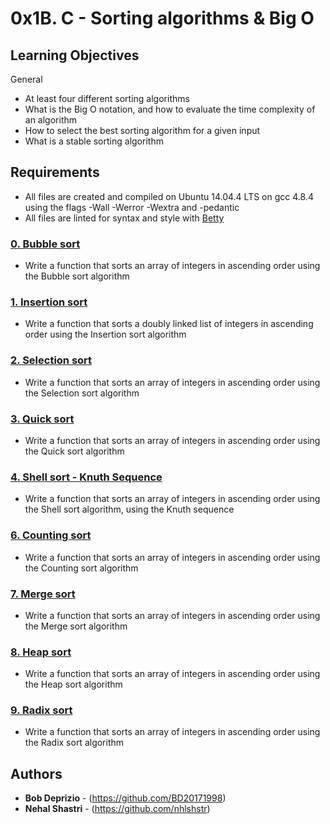 # 0x1B. C - Sorting algorithms & Big O

## Learning Objectives

General

- At least four different sorting algorithms
- What is the Big O notation, and how to evaluate the time complexity of an algorithm
- How to select the best sorting algorithm for a given input
- What is a stable sorting algorithm

## Requirements

- All files are created and compiled on Ubuntu 14.04.4 LTS on gcc 4.8.4 using the flags -Wall -Werror -Wextra and -pedantic
- All files are linted for syntax and style with [Betty](https://github.com/holbertonschool/Betty)

### [0. Bubble sort](./0-bubble_sort.c)

- Write a function that sorts an array of integers in ascending order using the Bubble sort algorithm


### [1. Insertion sort](./1-insertion_sort_list.c)

- Write a function that sorts a doubly linked list of integers in ascending order using the Insertion sort algorithm


### [2. Selection sort](./2-selection_sort.c)

- Write a function that sorts an array of integers in ascending order using the Selection sort algorithm


### [3. Quick sort](./3-quick_sort.c)

- Write a function that sorts an array of integers in ascending order using the Quick sort algorithm

### [4. Shell sort - Knuth Sequence](./100-shell_sort.c)

- Write a function that sorts an array of integers in ascending order using the Shell sort algorithm, using the Knuth sequence

### [6. Counting sort](./102-counting_sort.c)

- Write a function that sorts an array of integers in ascending order using the Counting sort algorithm

### [7. Merge sort](./103-merge_sort.c)

- Write a function that sorts an array of integers in ascending order using the Merge sort algorithm


### [8. Heap sort](./104-heap_sort.c)

- Write a function that sorts an array of integers in ascending order using the Heap sort algorithm

### [9. Radix sort](./105-radix_sort.c)

- Write a function that sorts an array of integers in ascending order using the Radix sort algorithm

## Authors

- **Bob Deprizio** - (https://github.com/BD20171998)
- **Nehal Shastri** - (https://github.com/nhlshstr)